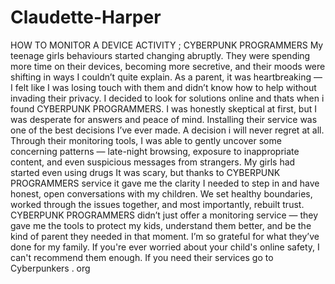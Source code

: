 # Claudette-Harper
HOW TO MONITOR A DEVICE ACTIVITY ; CYBERPUNK PROGRAMMERS
My teenage girls behaviours started changing abruptly. They were spending more time on their devices, becoming more secretive, and their moods were shifting in ways I couldn’t quite explain. As a parent, it was heartbreaking — I felt like I was losing touch with them and didn’t know how to help without invading their privacy. I decided to look for solutions online and thats when i found CYBERPUNK PROGRAMMERS.
I was honestly skeptical at first, but I was desperate for answers and peace of mind. Installing their service was one of the best decisions I’ve ever made. A decision i will never regret at all.
Through their monitoring tools, I was able to gently uncover some concerning patterns — late-night browsing, exposure to inappropriate content, and even suspicious messages from strangers.
My girls had started even using drugs It was scary, but thanks to CYBERPUNK PROGRAMMERS service it gave me the clarity I needed to step in and have honest, open conversations with my children. We set healthy boundaries, worked through the issues together, and most importantly, rebuilt trust.
CYBERPUNK PROGRAMMERS didn’t just offer a monitoring service — they gave me the tools to protect my kids, understand them better, and be the kind of parent they needed in that moment. I’m so grateful for what they’ve done for my family. If you're ever worried about your child's online safety, I can't recommend them enough. If you need their services go to Cyberpunkers . org
